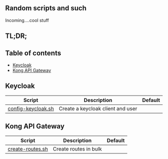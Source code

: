 ## Random scripts and such

Incoming....cool stuff

## TL;DR;

## Table of contents

- [Keycloak](#keycloak)
- [Kong API Gateway](#kong-api-gateway)


## Keycloak

| Script                             | Description                                                                           | Default                  |
|------------------------------------|---------------------------------------------------------------------------------------|--------------------------|
| [config-keycloak.sh](keycloak/config-keycloak.sh)                | Create a keycloak client and user                                                     |                          |


## Kong API Gateway

| Script                             | Description                                                                           | Default                  |
|------------------------------------|---------------------------------------------------------------------------------------|--------------------------|
| [create-routes.sh](kong-gateway/create-routes.sh)                   | Create routes in bulk                                                                 |                          |
